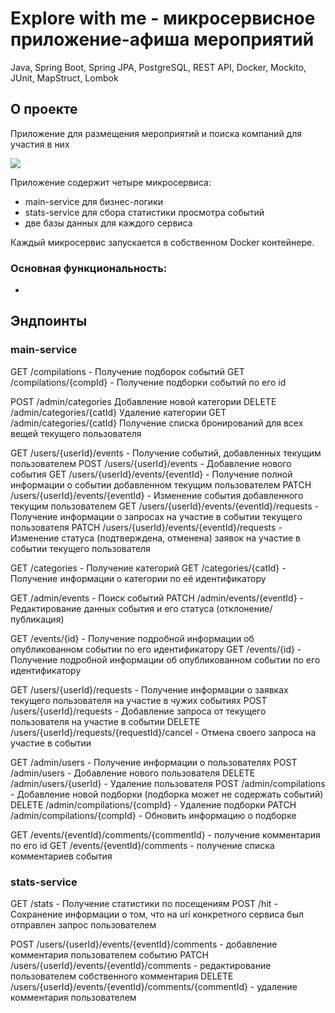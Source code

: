 # Explore with me - микросервисное приложение-афиша мероприятий
Java, Spring Boot, Spring JPA, PostgreSQL, REST API, Docker, Mockito, JUnit, MapStruct, Lombok

## О проекте
Приложение для размещения мероприятий и поиска компаний для участия в них

![](https://pictures.s3.yandex.net/resources/S19_09-2_1674558748.png)

Приложение содержит четыре микросервиса: 
- main-service для бизнес-логики
- stats-service для сбора статистики просмотра событий 
- две базы данных для каждого сервиса
  
Каждый микросервис запускается в собственном Docker контейнере.

### Основная функциональность: 
- 

## Эндпоинты

### main-service 

GET /compilations - Получение подборок событий
GET /compilations/{compId} - Получение подборки событий по его id

POST /admin/categories Добавление новой категории
DELETE /admin/categories/{catId} Удаление категории
GET /admin/categories/{catId} Получение списка бронирований для всех вещей текущего пользователя

GET /users/{userId}/events - Получение событий, добавленных текущим пользователем
POST /users/{userId}/events - Добавление нового события
GET /users/{userId}/events/{eventId} - Получение полной информации о событии добавленном текущим пользователем
PATCH /users/{userId}/events/{eventId} - Изменение события добавленного текущим пользователем
GET /users/{userId}/events/{eventId}/requests - Получение информации о запросах на участие в событии текущего пользователя
PATCH /users/{userId}/events/{eventId}/requests - Изменение статуса (подтверждена, отменена) заявок на участие в событии текущего пользователя

GET /categories - Получение категорий
GET /categories/{catId} - Получение информации о категории по её идентификатору

GET /admin/events - Поиск событий
PATCH /admin/events/{eventId} - Редактирование данных события и его статуса (отклонение/публикация)

GET /events/{id} - Получение подробной информации об опубликованном событии по его идентификатору
GET /events/{id} - Получение подробной информации об опубликованном событии по его идентификатору

GET /users/{userId}/requests - Получение информации о заявках текущего пользователя на участие в чужих событиях
POST /users/{userId}/requests - Добавление запроса от текущего пользователя на участие в событии
DELETE /users/{userId}/requests/{requestId}/cancel - Отмена своего запроса на участие в событии

GET /admin/users - Получение информации о пользователях
POST /admin/users - Добавление нового пользователя
DELETE /admin/users/{userId} - Удаление пользователя
POST /admin/compilations - Добавление новой подборки (подборка может не содержать событий)
DELETE /admin/compilations/{compId} - Удаление подборки
PATCH /admin/compilations/{compId} - Обновить информацию о подборке

GET /events/{eventId}/comments/{commentId} - получение комментария по его id
GET /events/{eventId}/comments - получение списка комментариев события

### stats-service 

GET /stats - Получение статистики по посещениям
POST /hit - Сохранение информации о том, что на uri конкретного сервиса был отправлен запрос пользователем

POST /users/{userId}/events/{eventId}/comments - добавление комментария пользователем событию
PATCH /users/{userId}/events/{eventId}/comments - редактирование пользователем собственного комментария
DELETE /users/{userId}/events/{eventId}/comments/{commentId} - удаление комментария пользователем

